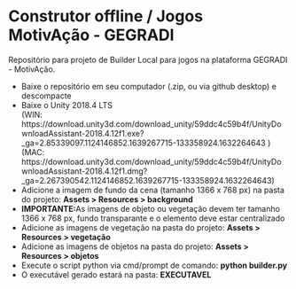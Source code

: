 # Construtor offline / Jogos MotivAção - GEGRADI

Repositório para projeto de Builder Local para jogos na plataforma GEGRADI - MotivAção.

<ul>
<li> Baixe o repositório em seu computador (.zip, ou via github desktop) e descompacte </li>
<li> Baixe o Unity 2018.4 LTS <br>
(WIN: https://download.unity3d.com/download_unity/59ddc4c59b4f/UnityDownloadAssistant-2018.4.12f1.exe?_ga=2.85339097.1124146852.1639267715-133358924.1632264643 ) <br>
(MAC: https://download.unity3d.com/download_unity/59ddc4c59b4f/UnityDownloadAssistant-2018.4.12f1.dmg?_ga=2.267390542.1124146852.1639267715-133358924.1632264643)
</li>
<li>Adicione a imagem de fundo da cena (tamanho 1366 x 768 px) na pasta do projeto: <b>Assets > Resources > background </b> </li>
<li> <b>IMPORTANTE:</b>As imagens de objeto ou vegetação devem ter tamanho 1366 x 768 px, fundo transparante e o elemento deve estar centralizado</li>
<li>Adicione as imagens de vegetação na pasta do projeto: <b>Assets > Resources > vegetação </b> </li>
<li>Adicione as imagens de objetos na pasta do projeto: <b>Assets > Resources > objetos </b> </li>
<li>Execute o script python via cmd/prompt de comando: <b>python builder.py </b></li>
<li>O executável gerado estará na pasta: <b>EXECUTAVEL</b> </li>
</ul>
